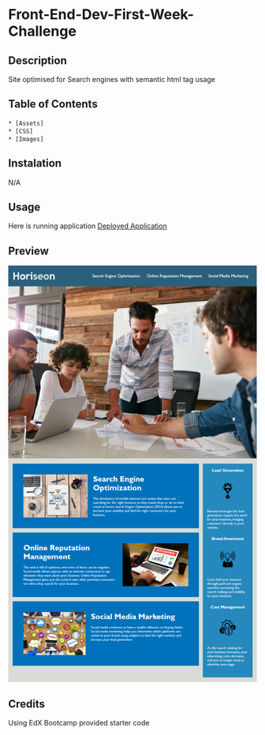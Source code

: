 # Front-End-Dev-First-Week-Challenge

## Description

Site optimised for Search engines with semantic html tag usage

## Table of Contents

    * [Assets]
    * [CSS]
    * [Images]

## Instalation

N/A

## Usage

Here is running application [Deployed Application](https://rexactor.github.io/Front-End-Dev-First-Week-Challenge/#search-engine-optimization)

## Preview

![alt text](assets/images/screenshot.png)

## Credits

Using EdX Bootcamp provided starter code
